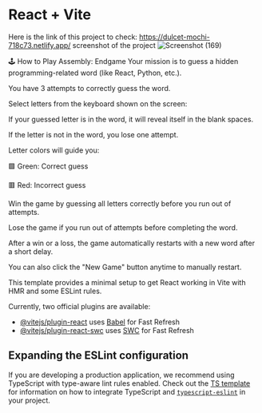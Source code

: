 # React + Vite
Here is the link of this project to check:
https://dulcet-mochi-718c73.netlify.app/
screenshot of the project
![Screenshot (169)](https://github.com/user-attachments/assets/c13eaabe-a196-49ac-b47d-43505626946f)


🕹️ How to Play Assembly: Endgame
Your mission is to guess a hidden programming-related word (like React, Python, etc.).

You have 3 attempts to correctly guess the word.

Select letters from the keyboard shown on the screen:

If your guessed letter is in the word, it will reveal itself in the blank spaces.

If the letter is not in the word, you lose one attempt.

Letter colors will guide you:

🟩 Green: Correct guess

🟥 Red: Incorrect guess

Win the game by guessing all letters correctly before you run out of attempts.

Lose the game if you run out of attempts before completing the word.

After a win or a loss, the game automatically restarts with a new word after a short delay.

You can also click the "New Game" button anytime to manually restart.


This template provides a minimal setup to get React working in Vite with HMR and some ESLint rules.

Currently, two official plugins are available:

- [@vitejs/plugin-react](https://github.com/vitejs/vite-plugin-react/blob/main/packages/plugin-react) uses [Babel](https://babeljs.io/) for Fast Refresh
- [@vitejs/plugin-react-swc](https://github.com/vitejs/vite-plugin-react/blob/main/packages/plugin-react-swc) uses [SWC](https://swc.rs/) for Fast Refresh

## Expanding the ESLint configuration

If you are developing a production application, we recommend using TypeScript with type-aware lint rules enabled. Check out the [TS template](https://github.com/vitejs/vite/tree/main/packages/create-vite/template-react-ts) for information on how to integrate TypeScript and [`typescript-eslint`](https://typescript-eslint.io) in your project.
